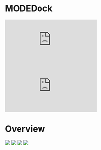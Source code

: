# MODEDock

![download exe](http://tcgaportal.org/aDock/dock.rar)  
![download tutorial](http://tcgaportal.org/aDock/tutorial.pdf)  

# Overview
![](tcgaportal.org/aDock/aDock_line.png)
![](tcgaportal.org/aDock/aDOck_stick.png)
![](tcgaportal.org/aDock/aDock_sphere.png)
![](tcgaportal.org/aDock/aDock_surface.png)
